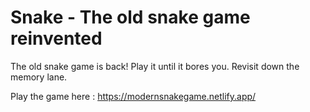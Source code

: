 # Snake - The old snake game reinvented

The old snake game is back! Play it until it bores you. Revisit down the memory lane.

Play the game here : https://modernsnakegame.netlify.app/
